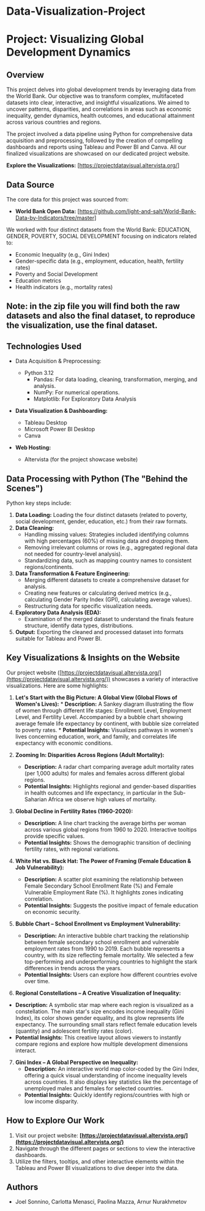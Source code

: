 # Data-Visualization-Project

# Project: Visualizing Global Development Dynamics

## Overview

This project delves into global development trends by leveraging data from the World Bank. Our objective was to transform complex, multifaceted datasets into clear, interactive, and insightful visualizations. We aimed to uncover patterns, disparities, and correlations in areas such as economic inequality, gender dynamics, health outcomes, and educational attainment across various countries and regions.

The project involved a data pipeline using Python for comprehensive data acquisition and preprocessing, followed by the creation of compelling dashboards and reports using Tableau and Power BI and Canva. All our finalized visualizations are showcased on our dedicated project website.

**Explore the Visualizations:** [https://projectdatavisual.altervista.org/]

## Data Source

The core data for this project was sourced from:
*   **World Bank Open Data:** [https://github.com/light-and-salt/World-Bank-Data-by-Indicators/tree/master]

We worked with four distinct datasets from the World Bank: EDUCATION, GENDER, POVERTY, SOCIAL DEVELOPMENT focusing on indicators related to:
*   Economic Inequality (e.g., Gini Index)
*   Gender-specific data (e.g., employment, education, health, fertility rates)
*   Poverty and Social Development
*   Education metrics
*   Health indicators (e.g., mortality rates)

## Note: in the zip file you will find both the raw datasets and also the final dataset, to reproduce the visualization, use the final dataset.

## Technologies Used

*   Data Acquisition & Preprocessing:
    *   Python 3.12
        *   Pandas: For data loading, cleaning, transformation, merging, and analysis.
        *   NumPy: For numerical operations.
        *   Matplotlib: For Exploratory Data Analysis
        
*   **Data Visualization & Dashboarding:**
    *   Tableau Desktop
    *   Microsoft Power BI Desktop
    *   Canva
*   **Web Hosting:**
    *   Altervista (for the project showcase website)

## Data Processing with Python (The "Behind the Scenes")

Python key steps include:

1.  **Data Loading:** Loading the four distinct datasets (related to poverty, social development, gender, education, etc.) from their raw formats.
2.  **Data Cleaning:**
    *   Handling missing values: Strategies included identifying columns with high percentages (60%) of missing data and dropping them.
    *   Removing irrelevant columns or rows (e.g., aggregated regional data not needed for country-level analysis).
    *   Standardizing data, such as mapping country names to consistent regions/continents.
3.  **Data Transformation & Feature Engineering:**
    *   Merging different datasets to create a comprehensive dataset for analysis.
    *   Creating new features or calculating derived metrics (e.g., calculating Gender Parity Index (GPI), calculating average values).
    *   Restructuring data for specific visualization needs.
4.  **Exploratory Data Analysis (EDA):** 
    *   Examination of the merged dataset to understand the finals feature structure, identify data types, distributions.
5.  **Output:** Exporting the cleaned and processed dataset into formats suitable for Tableau and Power BI.

## Key Visualizations & Insights on the Website

Our project website ([https://projectdatavisual.altervista.org/](https://projectdatavisual.altervista.org/)) showcases a variety of interactive visualizations. Here are some highlights:

1.   **Let's Start with the Big Picture: A Global View (Global Flows of Women's Lives):**
    *   **Description:** A Sankey diagram illustrating the flow of women through different life stages: Enrollment Level, Employment Level, and Fertility Level. Accompanied by a bubble chart showing average female life expectancy by continent, with bubble size correlated to poverty rates.
    *   **Potential Insights:** Visualizes pathways in women's lives concerning education, work, and family, and correlates life expectancy with economic conditions.

2.  **Zooming In: Disparities Across Regions (Adult Mortality):**
    *   **Description:** A radar chart comparing average adult mortality rates (per 1,000 adults) for males and females across different global regions.
    *   **Potential Insights:** Highlights regional and gender-based disparities in health outcomes and life expectancy, in particular in the Sub-Saharian Africa we observe high values of mortality.

3.  **Global Decline in Fertility Rates (1960-2020):**
    *   **Description:** A line chart tracking the average births per woman across various global regions from 1960 to 2020. Interactive tooltips provide specific values.
    *   **Potential Insights:** Shows the demographic transition of declining fertility rates, with regional variations.

4. **White Hat vs. Black Hat: The Power of Framing (Female Education & Job Vulnerability):**
    *   **Description:** A scatter plot examining the relationship between Female Secondary School Enrollment Rate (%) and Female Vulnerable Employment Rate (%). It highlights zones indicating correlation.
    *   **Potential Insights:** Suggests the positive impact of female education on economic security.

5. **Bubble Chart – School Enrollment vs Employment Vulnerability:** 

    *   **Description:** An interactive bubble chart tracking the relationship between female secondary school enrollment and vulnerable employment rates from 1990 to 2019. Each bubble represents a country, with its size reflecting female mortality. We selected a few top-performing and underperforming countries to highlight the stark differences in trends across the years.
    *   **Potential Insights:** Users can explore how different countries evolve over time.

6. **Regional Constellations – A Creative Visualization of Inequality:**
 *   **Description:** A symbolic star map where each region is visualized as a constellation. The main star's size encodes income inequality (Gini Index),
     its color shows gender equality, and its glow represents life expectancy. The surrounding small stars reflect female education levels (quantity) and adolescent fertility rates (color).
*   **Potential Insights:** This creative layout allows viewers to instantly compare regions and explore how multiple development dimensions interact. 

7.  **Gini Index – A Global Perspective on Inequality:**
    *   **Description:** An interactive world map color-coded by the Gini Index, offering a quick visual understanding of income inequality levels across countries. It also displays key statistics like the percentage of unemployed males and females for selected countries.
    *   **Potential Insights:** Quickly identify regions/countries with high or low income disparity.


## How to Explore Our Work

1.  Visit our project website: **[https://projectdatavisual.altervista.org/](https://projectdatavisual.altervista.org/)**
2.  Navigate through the different pages or sections to view the interactive dashboards.
3.  Utilize the filters, tooltips, and other interactive elements within the Tableau and Power BI visualizations to dive deeper into the data.

## Authors
*   Joel Sonnino, Carlotta Menasci, Paolina Mazza, Arnur Nurakhmetov

